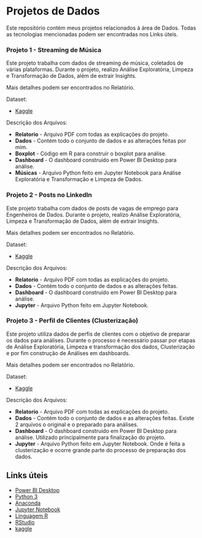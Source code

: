 # Projetos de Dados

Este repositório contém meus projetos relacionados à área de Dados. Todas as tecnologias mencionadas podem ser encontradas nos Links úteis.

### Projeto 1 - Streaming de Música
Este projeto trabalha com dados de streaming de música, coletados de várias plataformas. Durante o projeto, realizo Análise Exploratória, Limpeza e Transformação de Dados, além de extrair Insights.

Mais detalhes podem ser encontrados no Relatório.

Dataset:  
- [Kaggle](https://www.kaggle.com/datasets/thedevastator/streaming-activity-dataset)

Descrição dos Arquivos:

- **Relatorio** - Arquivo PDF com todas as explicações do projeto.
- **Dados** - Contém todo o conjunto de dados e as alterações feitas por mim.
- **Boxplot** - Código em R para construir o boxplot para análise.
- **Dashboard** - O dashboard construído em Power BI Desktop para análise.
- **Músicas** - Arquivo Python feito em Jupyter Notebook para Análise Exploratória e Transformação e Limpeza de Dados.

### Projeto 2 - Posts no LinkedIn
Este projeto trabalha com dados de posts de vagas de emprego para Engenheiros de Dados. Durante o projeto, realizo Análise Exploratória, Limpeza e Transformação de Dados, além de extrair Insights.

Mais detalhes podem ser encontrados no Relatório.

Dataset:
- [Kaggle](https://www.kaggle.com/datasets/asaniczka/linkedin-data-engineer-job-postings)

Descrição dos Arquivos:

- **Relatorio** - Arquivo PDF com todas as explicações do projeto.
- **Dados** - Contém todo o conjunto de dados e as alterações feitas.
- **Dashboard** - O dashboard construído em Power BI Desktop para análise.
- **Jupyter** - Arquivo Python feito em Jupyter Notebook.

### Projeto 3 - Perfil de Clientes (Clusterização)
Este projeto utiliza dados de perfis de clientes com o objetivo de preparar os dados para análises. Durante o processo é necessário passar por etapas de Análise Exploratória, Limpeza e transformação dos dados, Clusterização e por fim construção de Análises em dashboards.

Mais detalhes podem ser encontrados no Relatório.

Dataset:
- [Kaggle](https://www.kaggle.com/datasets/rodsaldanha/arketing-campaign)

Descrição dos Arquivos:

- **Relatorio** - Arquivo PDF com todas as explicações do projeto.
- **Dados** - Contém todo o conjunto de dados e as alterações feitas. Existe 2 arquivos o original e o preparado para análises.
- **Dashboard** - O dashboard construído em Power BI Desktop para análise. Utilizado principalmente para finalização do projeto.
- **Jupyter** - Arquivo Python feito em Jupyter Notebook. Onde é feita a clusterização e ocorre grande parte do processo de preparação dos dados.


## Links úteis

 - [Power BI Desktop](https://www.microsoft.com/en-us/download/details.aspx?id=58494?ocid=ORSEARCH_Bing)
 - [Python 3](https://www.python.org/)
 - [Anaconda](https://www.anaconda.com/)
 - [Jupyter Notebook](https://jupyter.org/)
 - [Linguagem R](https://www.r-project.org/)
 - [RStudio](https://www.rstudio.com/categories/rstudio-ide/)
 - [kaggle](https://www.kaggle.com/)
